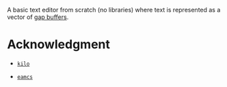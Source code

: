 A basic text editor from scratch (no libraries) where text is
represented as a vector of [gap buffers](https://en.wikipedia.org/wiki/Gap_buffer).

# Acknowledgment

-   [`kilo`](https://github.com/antirez/kilo)

-   [`eamcs`](https://www.gnu.org/software/emacs/)
